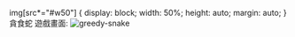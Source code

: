 
img[src*="#w50"] {
  display: block;
  width: 50%;
  height: auto;
  margin: auto;
}
貪食蛇
遊戲畫面:
![greedy-snake](https://github.com/ChingShan1/greedy-snake/assets/34879924/225111d7-adf0-4c06-94de-b8604f164a66)


